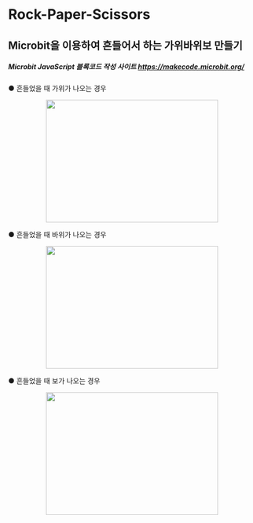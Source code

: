 # Rock-Paper-Scissors

## Microbit을 이용하여 흔들어서 하는 가위바위보 만들기

##### Microbit JavaScript 블록코드 작성 사이트 https://makecode.microbit.org/  


 ● 흔들었을 때 가위가 나오는 경우 
 
 <center><img src="https://user-images.githubusercontent.com/42378048/86807894-41932f80-c0b5-11ea-89c6-8fbc23342b41.png" alt="" height="250px" width="350px"/></center>

 ● 흔들었을 때 바위가 나오는 경우
 
 <center><img src="https://user-images.githubusercontent.com/42378048/86949715-06aefb80-c18a-11ea-95a3-ffff0e2ebccc.png" alt="" height="250px" width="350px"/></center>

 ● 흔들었을 때 보가 나오는 경우 

 <center><img src="https://user-images.githubusercontent.com/42378048/86807899-435cf300-c0b5-11ea-9949-9ff5bff4efc5.png" alt="" height="250px" width="350px"/></center>